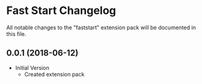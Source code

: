 # Fast Start Changelog

All notable changes to the "faststart" extension pack will be documented in this file.

## 0.0.1 (2018-06-12)

* Initial Version
  * Created extension pack
